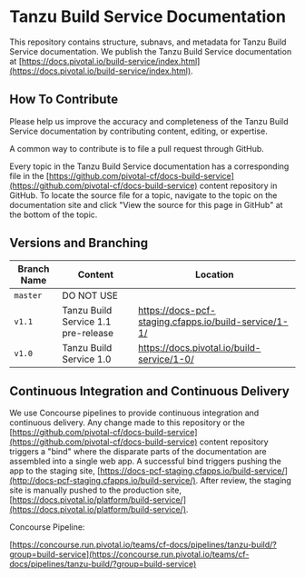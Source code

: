 # Tanzu Build Service Documentation

This repository contains structure, subnavs, and metadata for Tanzu Build Service documentation. We publish the Tanzu Build Service documentation at
[https://docs.pivotal.io/build-service/index.html](https://docs.pivotal.io/build-service/index.html).

## How To Contribute

Please help us improve the accuracy and completeness of the Tanzu Build Service documentation by contributing content, editing,
or expertise.

A common way to contribute is to file a pull request through GitHub.

Every topic in the Tanzu Build Service documentation has a corresponding file in the
[https://github.com/pivotal-cf/docs-build-service](https://github.com/pivotal-cf/docs-build-service) content repository in
GitHub. To locate the source file for a topic, navigate to the topic on the documentation site and click "View
the source for this page in GitHub" at the bottom of the topic.

## Versions and Branching

| **Branch Name** | **Content** | **Location** |
|-----------------|-------------|--------------|
| `master` | DO NOT USE | |
| `v1.1`   | Tanzu Build Service 1.1 pre-release  | https://docs-pcf-staging.cfapps.io/build-service/1-1/ |
| `v1.0`   | Tanzu Build Service 1.0    | https://docs.pivotal.io/build-service/1-0/ |

## Continuous Integration and Continuous Delivery

We use Concourse pipelines to provide continuous integration and continuous delivery. Any change made to this repository
or the [https://github.com/pivotal-cf/docs-build-service](https://github.com/pivotal-cf/docs-build-service) content repository
triggers a "bind" where the disparate parts of the documentation are assembled into a single web app. A successful bind
triggers pushing the app to the staging site,
[https://docs-pcf-staging.cfapps.io/build-service/](http://docs-pcf-staging.cfapps.io/build-service/). After
review, the staging site is manually pushed to the production site,
[https://docs.pivotal.io/platform/build-service/](https://docs.pivotal.io/platform/build-service/).

Concourse Pipeline:

[https://concourse.run.pivotal.io/teams/cf-docs/pipelines/tanzu-build/?group=build-service](https://concourse.run.pivotal.io/teams/cf-docs/pipelines/tanzu-build/?group=build-service)
